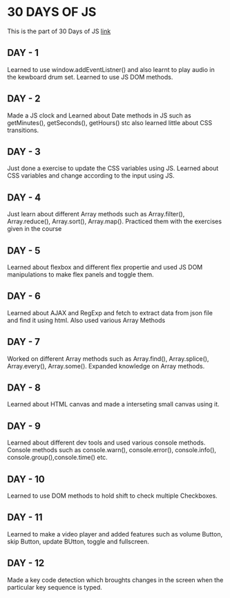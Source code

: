 # **30 DAYS OF JS**

This is the part of 30 Days of JS [link](https://javascript30.com/)

## **DAY - 1**

Learned to use window.addEventListner() and also learnt to play audio in the kewboard drum set.
Learned to use JS DOM methods.

## **DAY - 2**

Made a JS clock and Learned about Date methods in JS such as getMinutes(), getSeconds(), getHours() stc
also learned little about CSS transitions.

## **DAY - 3**

Just done a exercise to update the CSS variables using JS.
Learned about CSS variables and change according to the input using JS.

## **DAY - 4**

Just learn about different Array methods such as Array.filter(), Array.reduce(), Array.sort(), Array.map().
Practiced them with the exercises given in the course

## **DAY - 5**

Learned about flexbox and different flex propertie and used JS DOM manipulations to make flex panels and toggle them.

## **DAY - 6**

Learned about AJAX and RegExp and fetch to extract data from json file and find it using html.
Also used various Array Methods

## **DAY - 7**

Worked on different Array methods such as Array.find(), Array.splice(), Array.every(), Array.some().
Expanded knowledge on Array methods.

## **DAY - 8**

Learned about HTML canvas and made a interseting small canvas using it.

## **DAY - 9**

Learned about different dev tools and used various console methods.
Console methods such as console.warn(), console.error(), console.info(), console.group(),console.time() etc.

## **DAY - 10**

Learned to use DOM methods to hold shift to check multiple Checkboxes.

## **DAY - 11**

Learned to make a video player and added features such as volume Button, skip Button, update BUtton, toggle and fullscreen.

## **DAY - 12**

Made a key code detection which broughts changes in the screen when the particular key sequence is typed.
